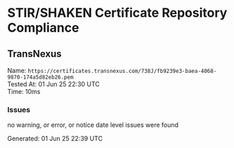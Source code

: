 # STIR/SHAKEN Certificate Repository Compliance

## TransNexus

Name: `https://certificates.transnexus.com/738J/fb9239e3-baea-4068-9870-174a5d82eb26.pem`\
Tested At: 01 Jun 25 22:30 UTC\
Time: 10ms

### Issues

no warning, or error, or notice date level issues were found

Generated: 01 Jun 25 22:39 UTC